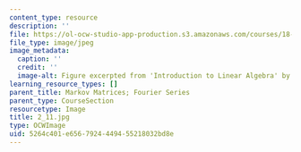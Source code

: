 ```yaml
---
content_type: resource
description: ''
file: https://ol-ocw-studio-app-production.s3.amazonaws.com/courses/18-06sc-linear-algebra-fall-2011/5264c401e6567924449455218032bd8e_2_11.jpg
file_type: image/jpeg
image_metadata:
  caption: ''
  credit: ''
  image-alt: Figure excerpted from 'Introduction to Linear Algebra' by G.S. Strang
learning_resource_types: []
parent_title: Markov Matrices; Fourier Series
parent_type: CourseSection
resourcetype: Image
title: 2_11.jpg
type: OCWImage
uid: 5264c401-e656-7924-4494-55218032bd8e
---
```


